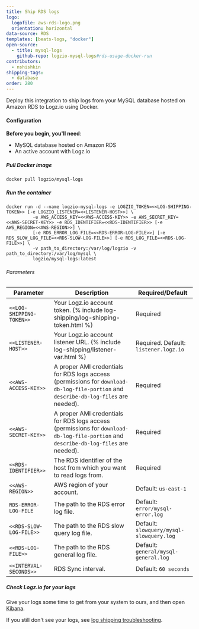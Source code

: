 ```yaml
---
title: Ship RDS logs
logo:
  logofile: aws-rds-logo.png
  orientation: horizontal
data-source: RDS
templates: [beats-logs, "docker"]
open-source:
  - title: mysql-logs
    github-repo: logzio-mysql-logs#rds-usage-docker-run
contributors:
  - nshishkin
shipping-tags:
  - database
order: 280
---
```


Deploy this integration to ship logs from your MySQL database hosted on Amazon RDS to Logz.io using Docker.

#### Configuration

**Before you begin, you'll need**:

* MySQL database hosted on Amazon RDS
* An active account with Logz.io


<div class="tasklist">

##### Pull Docker image

```shell
docker pull logzio/mysql-logs
```

##### Run the container

```
docker run -d --name logzio-mysql-logs -e LOGZIO_TOKEN=<<LOG-SHIPPING-TOKEN>> [-e LOGZIO_LISTENER=<<LISTENER-HOST>>] \
          -e AWS_ACCESS_KEY=<<AWS-ACCESS-KEY>> -e AWS_SECRET_KEY=<<AWS-SECRET-KEY>> -e RDS_IDENTIFIER=<<RDS-IDENTIFIER>> [-e AWS_REGION=<<AWS-REGION>>] \
          [-e RDS_ERROR_LOG_FILE=<<RDS-ERROR-LOG-FILE>>] [-e RDS_SLOW_LOG_FILE=<<RDS-SLOW-LOG-FILE>>] [-e RDS_LOG_FILE=<<RDS-LOG-FILE>>] \
          -v path_to_directory:/var/log/logzio -v path_to_directory:/var/log/mysql \
          logzio/mysql-logs:latest
```

###### Parameters

| Parameter | Description | Required/Default |
|---|---|---|
| `<<LOG-SHIPPING-TOKEN>>` | Your Logz.io account token. {% include log-shipping/log-shipping-token.html %}   | Required |
| `<<LISTENER-HOST>>` | Your Logz.io account listener URL. {% include log-shipping/listener-var.html %} | Required. Default: `listener.logz.io` |
| `<<AWS-ACCESS-KEY>>` | A proper AMI credentials for RDS logs access (permissions for `download-db-log-file-portion` and `describe-db-log-files` are needed). | Required |
| `<<AWS-SECRET-KEY>>` | A proper AMI credentials for RDS logs access (permissions for `download-db-log-file-portion` and `describe-db-log-files` are needed). | Required |
| `<<RDS-IDENTIFIER>>` |  The RDS identifier of the host from which you want to read logs from. | Required |
| `<<AWS-REGION>>` | AWS region of your account. | Default: `us-east-1` |
| `RDS-ERROR-LOG-FILE` | The path to the RDS error log file. | Default: `error/mysql-error.log` |
| `<<RDS-SLOW-LOG-FILE>>` | The path to the RDS slow query log file. | Default: `slowquery/mysql-slowquery.log` |
| `<<RDS-LOG-FILE>>` | The path to the RDS general log file. | Default: `general/mysql-general.log` |
| `<<INTERVAL-SECONDS>>` | RDS Sync interval. | Default: `60 seconds` |


##### Check Logz.io for your logs

Give your logs some time to get from your system to ours, and then open [Kibana](https://app.logz.io/#/dashboard/kibana).

If you still don't see your logs, see [log shipping troubleshooting]({{site.baseurl}}/user-guide/log-shipping/log-shipping-troubleshooting.html).
